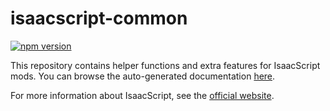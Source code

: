 # isaacscript-common

[![npm version](https://img.shields.io/npm/v/isaacscript-common.svg)](https://www.npmjs.com/package/isaacscript-common)

This repository contains helper functions and extra features for IsaacScript mods. You can browse the auto-generated documentation [here](https://isaacscript.github.io/isaacscript-common/index.html).

For more information about IsaacScript, see the [official website](https://isaacscript.github.io/).
